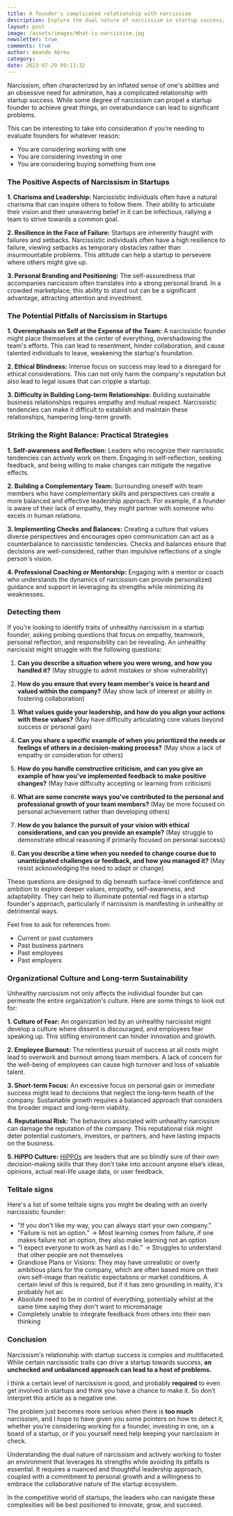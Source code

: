```yaml
---
title: A founder's complicated relationship with narcissism
description: Explore the dual nature of narcissism in startup success, highlight its benefits and pitfalls, discuss strategies for management, and examine ways to detect unhealthy narcissistic tendencies in founders.
layout: post
image: /assets/images/What-is-narcissism.jpg
newsletter: true
comments: true
author: Amando Abreu
category: 
date: 2023-07-29 09:13:32
---
```

Narcissism, often characterized by an inflated sense of one's abilities and an obsessive need for admiration, has a complicated relationship with startup success. While some degree of narcissism can propel a startup founder to achieve great things, an overabundance can lead to significant problems.

This can be interesting to take into consideration if you’re needing to evaluate founders for whatever reason:

- You are considering working with one
- You are considering investing in one
- You are considering buying something from one

### The Positive Aspects of Narcissism in Startups

**1. Charisma and Leadership:** Narcissistic individuals often have a natural charisma that can inspire others to follow them. Their ability to articulate their vision and their unwavering belief in it can be infectious, rallying a team to strive towards a common goal.

**2. Resilience in the Face of Failure:** Startups are inherently fraught with failures and setbacks. Narcissistic individuals often have a high resilience to failure, viewing setbacks as temporary obstacles rather than insurmountable problems. This attitude can help a startup to persevere where others might give up.

**3. Personal Branding and Positioning:** The self-assuredness that accompanies narcissism often translates into a strong personal brand. In a crowded marketplace, this ability to stand out can be a significant advantage, attracting attention and investment.

### The Potential Pitfalls of Narcissism in Startups

**1. Overemphasis on Self at the Expense of the Team:** A narcissistic founder might place themselves at the center of everything, overshadowing the team's efforts. This can lead to resentment, hinder collaboration, and cause talented individuals to leave, weakening the startup's foundation.

**2. Ethical Blindness:** Intense focus on success may lead to a disregard for ethical considerations. This can not only harm the company's reputation but also lead to legal issues that can cripple a startup.

**3. Difficulty in Building Long-term Relationships:** Building sustainable business relationships requires empathy and mutual respect. Narcissistic tendencies can make it difficult to establish and maintain these relationships, hampering long-term growth.

### Striking the Right Balance: Practical Strategies

**1. Self-awareness and Reflection:** Leaders who recognize their narcissistic tendencies can actively work on them. Engaging in self-reflection, seeking feedback, and being willing to make changes can mitigate the negative effects.

**2. Building a Complementary Team:** Surrounding oneself with team members who have complementary skills and perspectives can create a more balanced and effective leadership approach. For example, if a founder is aware of their lack of empathy, they might partner with someone who excels in human relations.

**3. Implementing Checks and Balances:** Creating a culture that values diverse perspectives and encourages open communication can act as a counterbalance to narcissistic tendencies. Checks and balances ensure that decisions are well-considered, rather than impulsive reflections of a single person's vision.

**4. Professional Coaching or Mentorship:** Engaging with a mentor or coach who understands the dynamics of narcissism can provide personalized guidance and support in leveraging its strengths while minimizing its weaknesses.


### Detecting them

If you're looking to identify traits of unhealthy narcissism in a startup founder, asking probing questions that focus on empathy, teamwork, personal reflection, and responsibility can be revealing. An unhealthy narcissist might struggle with the following questions:

1. **Can you describe a situation where you were wrong, and how you handled it?** (May struggle to admit mistakes or show vulnerability)

2. **How do you ensure that every team member's voice is heard and valued within the company?** (May show lack of interest or ability in fostering collaboration)

3. **What values guide your leadership, and how do you align your actions with these values?** (May have difficulty articulating core values beyond success or personal gain)

4. **Can you share a specific example of when you prioritized the needs or feelings of others in a decision-making process?** (May show a lack of empathy or consideration for others)

5. **How do you handle constructive criticism, and can you give an example of how you've implemented feedback to make positive changes?** (May have difficulty accepting or learning from criticism)

6. **What are some concrete ways you've contributed to the personal and professional growth of your team members?** (May be more focused on personal achievement rather than developing others)

7. **How do you balance the pursuit of your vision with ethical considerations, and can you provide an example?** (May struggle to demonstrate ethical reasoning if primarily focused on personal success)

8. **Can you describe a time when you needed to change course due to unanticipated challenges or feedback, and how you managed it?** (May resist acknowledging the need to adapt or change)

These questions are designed to dig beneath surface-level confidence and ambition to explore deeper values, empathy, self-awareness, and adaptability. They can help to illuminate potential red flags in a startup founder's approach, particularly if narcissism is manifesting in unhealthy or detrimental ways.

Feel free to ask for references from:

- Current or past customers
- Past business partners
- Past employees
- Past employers

### Organizational Culture and Long-term Sustainability

Unhealthy narcissism not only affects the individual founder but can permeate the entire organization's culture. Here are some things to look out for:

**1. Culture of Fear:** An organization led by an unhealthy narcissist might develop a culture where dissent is discouraged, and employees fear speaking up. This stifling environment can hinder innovation and growth.

**2. Employee Burnout:** The relentless pursuit of success at all costs might lead to overwork and burnout among team members. A lack of concern for the well-being of employees can cause high turnover and loss of valuable talent.

**3. Short-term Focus:** An excessive focus on personal gain or immediate success might lead to decisions that neglect the long-term health of the company. Sustainable growth requires a balanced approach that considers the broader impact and long-term viability.

**4. Reputational Risk:** The behaviors associated with unhealthy narcissism can damage the reputation of the company. This reputational risk might deter potential customers, investors, or partners, and have lasting impacts on the business.

**5. HiPPO Culture:** <a href="https://amandoabreu.com/wrote/introducing-hippo-driven-development/" target="_blank">HiPPOs</a> are leaders that are so blindly sure of their own decision-making skills that they don’t take into account anyone else’s ideas, opinions, actual real-life usage data, or user feedback.

### Telltale signs
Here's a list of some telltale signs you might be dealing with an overly narcissistic founder:

- "If you don't like my way, you can always start your own company."
- "Failure is not an option." -> Most learning comes from failure, if one makes failure not an option, they also make learning not an option 
- "I expect everyone to work as hard as I do." -> Struggles to understand that other people are not themselves
- Grandiose Plans or Visions: They may have unrealistic or overly ambitious plans for the company, which are often based more on their own self-image than realistic expectations or market conditions. A certain level of this is required, but if it has zero grounding in reality, it's probably hot air.
- Absolute need to be in control of everything, potentially whilst at the same time saying they don't want to  micromanage
- Completely unable to integrate feedback from others into their own thinking

### Conclusion

Narcissism's relationship with startup success is complex and multifaceted. While certain narcissistic traits can drive a startup towards success, **an unchecked and unbalanced approach can lead to a host of problems.**

I think a certain level of narcissism is good, and probably **required** to even get involved in startups and think you have a chance to make it. So don’t interpret this article as a negative one.

The problem just becomes more serious when there is **too much** narcissism, and I hope to have given you some pointers on how to detect it, whether you’re considering working for a founder, investing in one, on a board of a startup, or if you yourself need help keeping your narcissism in check.

Understanding the dual nature of narcissism and actively working to foster an environment that leverages its strengths while avoiding its pitfalls is essential. It requires a nuanced and thoughtful leadership approach, coupled with a commitment to personal growth and a willingness to embrace the collaborative nature of the startup ecosystem.

In the competitive world of startups, the leaders who can navigate these complexities will be best positioned to innovate, grow, and succeed.

